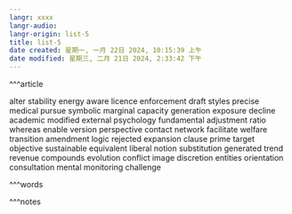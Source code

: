 ```yaml
---
langr: xxxx
langr-audio: 
langr-origin: list-5
title: list-5
date created: 星期一, 一月 22日 2024, 10:15:39 上午
date modified: 星期三, 二月 21日 2024, 2:33:42 下午
---
```


^^^article

alter 
 stability 
 energy 
 aware 
 licence 
 enforcement 
 draft 
 styles 
 precise 
 medical 
 pursue 
 symbolic 
 marginal 
 capacity 
 generation 
 exposure 
 decline 
 academic 
 modified 
 external 
 psychology 
 fundamental 
 adjustment 
 ratio 
 whereas 
 enable 
 version 
 perspective 
 contact 
 network 
 facilitate 
 welfare 
 transition 
 amendment 
 logic 
 rejected 
 expansion 
 clause 
 prime 
 target 
 objective 
 sustainable 
 equivalent 
 liberal 
 notion 
 substitution 
 generated 
 trend 
 revenue 
 compounds 
 evolution 
 conflict 
 image 
 discretion 
 entities 
 orientation 
 consultation 
 mental 
 monitoring 
 challenge 


^^^words



^^^notes
